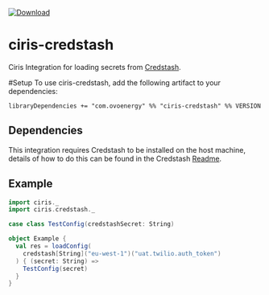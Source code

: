 [ ![Download](https://api.bintray.com/packages/ovotech/maven/ciris-credstash/images/download.svg) ](https://bintray.com/ovotech/maven/ciris-credstash/_latestVersion)
# ciris-credstash
Ciris Integration for loading secrets from [Credstash](https://github.com/fugue/credstash). 

#Setup
To use ciris-credstash, add the following artifact to your dependencies: 

```
libraryDependencies += "com.ovoenergy" %% "ciris-credstash" %% VERSION

```

Dependencies
------------

This integration requires Credstash to be installed on the host machine, details of how to do this can be found in the Credstash [Readme](https://github.com/fugue/credstash). 


Example
-------
```scala
import ciris._
import ciris.credstash._

case class TestConfig(credstashSecret: String)

object Example {
  val res = loadConfig(
    credstash[String]("eu-west-1")("uat.twilio.auth_token")
  ) { (secret: String) =>
    TestConfig(secret)
  }
}
```
